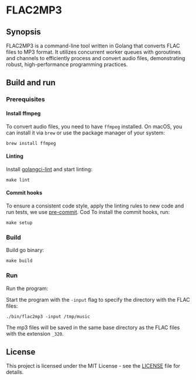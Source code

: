 # FLAC2MP3

## Synopsis

FLAC2MP3 is a command-line tool written in Golang that converts FLAC files to MP3 format. It utilizes concurrent worker queues with goroutines and channels to efficiently process and convert audio files, demonstrating robust, high-performance programming practices.

## Build and run

### Prerequisites

#### Install ffmpeg

To convert audio files, you need to have `ffmpeg` installed. On macOS, you can install it via `brew` or use the package
manager of your system:

```shell
brew install ffmpeg
```

#### Linting

Install [golangci-lint](https://golangci-lint.run/welcome/install/#local-installation) and start linting:

```shell
make lint
```

#### Commit hooks

To ensure a consistent code style, apply the linting rules to new code and run tests, we
use [pre-commit](https://pre-commit.com/). Cod
To install the commit hooks, run:

```shell
make setup
```

### Build

Build go binary:

```shell
make build
```

### Run

Run the program:

Start the program with the `-input` flag to specify the directory with the FLAC files:

```shell
./bin/flac2mp3 -input /tmp/music
```

The mp3 files will be saved in the same base directory as the FLAC files with the extension `_320`.

## License

This project is licensed under the MIT License - see the [LICENSE](LICENSE) file for details.
